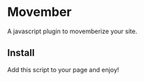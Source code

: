 # Movember

A javascript plugin to movemberize your site.

## Install

Add this script to your page and enjoy!

<script src='http://movemberize.heroku.com/js/movember.js'></script>